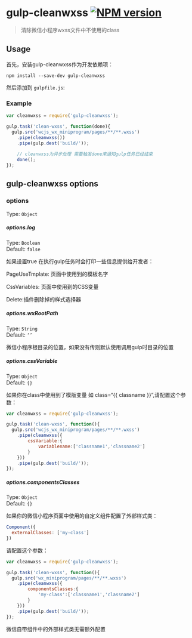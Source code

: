 # gulp-cleanwxss [![NPM version][npm-image]][npm-url]
> 清除微信小程序wxss文件中不使用的class

## Usage

首先，安装gulp-cleanwxss作为开发依赖项：

```shell
npm install --save-dev gulp-cleanwxss
```

然后添加到 `gulpfile.js`:

### Example
```javascript
var cleanwxss = require('gulp-cleanwxss');

gulp.task('clean-wxss', function(done){
  gulp.src('wcjs_wx_miniprogram/pages/**/**.wxss')
    .pipe(cleanwxss())
    .pipe(gulp.dest('build/'));
    
    // cleanwxss为异步处理 需要触发done来通知gulp任务已经结束
    done();
});
```

## gulp-cleanwxss options

### options
Type: `Object`

##### options.log
Type: `Boolean`  
Default: `false`

如果设置true 在执行gulp任务时会打印一些信息提供给开发者：

PageUseTmplate: 页面中使用到的模板名字

CssVariables: 页面中使用到的CSS变量

Delete:插件删除掉的样式选择器

##### options.wxRootPath
Type: `String`  
Default: `‘’`

微信小程序根目录的位置，如果没有传则默认使用调用gulp时目录的位置

##### options.cssVariable
Type: `Object`  
Default: `{}`

如果你在class中使用到了模版变量 如 class=“{{ classname }}”,请配置这个参数：

```javascript
var cleanwxss = require('gulp-cleanwxss');

gulp.task('clean-wxss', function(){
  gulp.src('wcjs_wx_miniprogram/pages/**/**.wxss')
    .pipe(cleanwxss({
        cssVariable:{
            variablename:['classname1','classname2']
        }
    }))
    .pipe(gulp.dest('build/'));
});
```

##### options.componentsClasses
Type: `Object`  
Default: `{}`


如果你的微信小程序页面中使用的自定义组件配置了外部样式类：
```javascript
Component({
  externalClasses: ['my-class']
})
```

请配置这个参数：

```javascript
var cleanwxss = require('gulp-cleanwxss');

gulp.task('clean-wxss', function(){
  gulp.src('wx_miniprogram/pages/**/**.wxss')
    .pipe(cleanwxss({
        componentsClasses:{
            'my-class':['classname1','classname2']
        }
    }))
    .pipe(gulp.dest('build/'));
});
```

微信自带组件中的外部样式类无需额外配置


[npm-url]: https://npmjs.org/package/gulp-cleanwxss
[npm-image]: https://badge.fury.io/js/gulp-cleanwxss.svg
